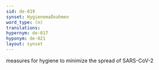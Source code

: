 ```yaml
---
sid: de-019
synset: Hygienemaßnahmen
word_type: (n)
translations: 
hypernym: de-017
hyponym: de-021
layout: synset
---
```

measures for hygiene to minimize the spread of SARS-CoV-2